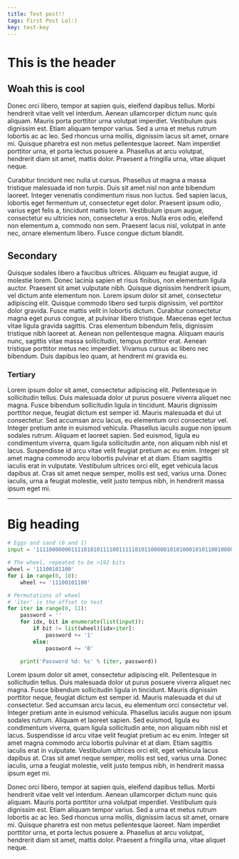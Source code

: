 ```yaml
---
title: Test post!!
tags: First Post Lol:)
key: test-key
---
```


# This is the header

## Woah this is cool

Donec orci libero, tempor at sapien quis, eleifend dapibus tellus. Morbi hendrerit vitae velit vel interdum. Aenean ullamcorper dictum nunc quis aliquam. Mauris porta porttitor urna volutpat imperdiet. Vestibulum quis dignissim est. Etiam aliquam tempor varius. Sed a urna et metus rutrum lobortis ac ac leo. Sed rhoncus urna mollis, dignissim lacus sit amet, ornare mi. Quisque pharetra est non metus pellentesque laoreet. Nam imperdiet porttitor urna, et porta lectus posuere a. Phasellus at arcu volutpat, hendrerit diam sit amet, mattis dolor. Praesent a fringilla urna, vitae aliquet neque.

Curabitur tincidunt nec nulla ut cursus. Phasellus ut magna a massa tristique malesuada id non turpis. Duis sit amet nisl non ante bibendum laoreet. Integer venenatis condimentum risus non luctus. Sed sapien lacus, lobortis eget fermentum ut, consectetur eget dolor. Praesent ipsum odio, varius eget felis a, tincidunt mattis lorem. Vestibulum ipsum augue, consectetur eu ultricies non, consectetur a eros. Nulla eros odio, eleifend non elementum a, commodo non sem. Praesent lacus nisl, volutpat in ante nec, ornare elementum libero. Fusce congue dictum blandit.

## Secondary

Quisque sodales libero a faucibus ultrices. Aliquam eu feugiat augue, id molestie lorem. Donec lacinia sapien et risus finibus, non elementum ligula auctor. Praesent sit amet vulputate nibh. Quisque dignissim hendrerit ipsum, vel dictum ante elementum non. Lorem ipsum dolor sit amet, consectetur adipiscing elit. Quisque commodo libero sed turpis dignissim, vel porttitor dolor gravida. Fusce mattis velit in lobortis dictum. Curabitur consectetur magna eget purus congue, at pulvinar libero tristique. Maecenas eget lectus vitae ligula gravida sagittis. Cras elementum bibendum felis, dignissim tristique nibh laoreet at. Aenean non pellentesque magna. Aliquam mauris nunc, sagittis vitae massa sollicitudin, tempus porttitor erat. Aenean tristique porttitor metus nec imperdiet. Vivamus cursus ac libero nec bibendum. Duis dapibus leo quam, at hendrerit mi gravida eu.

### Tertiary

Lorem ipsum dolor sit amet, consectetur adipiscing elit. Pellentesque in sollicitudin tellus. Duis malesuada dolor ut purus posuere viverra aliquet nec magna. Fusce bibendum sollicitudin ligula in tincidunt. Mauris dignissim porttitor neque, feugiat dictum est semper id. Mauris malesuada et dui ut consectetur. Sed accumsan arcu lacus, eu elementum orci consectetur vel. Integer pretium ante in euismod vehicula. Phasellus iaculis augue non ipsum sodales rutrum. Aliquam et laoreet sapien. Sed euismod, ligula eu condimentum viverra, quam ligula sollicitudin ante, non aliquam nibh nisl et lacus. Suspendisse id arcu vitae velit feugiat pretium ac eu enim. Integer sit amet magna commodo arcu lobortis pulvinar et at diam. Etiam sagittis iaculis erat in vulputate. Vestibulum ultrices orci elit, eget vehicula lacus dapibus at. Cras sit amet neque semper, mollis est sed, varius urna. Donec iaculis, urna a feugiat molestie, velit justo tempus nibh, in hendrerit massa ipsum eget mi.

---

# Big heading

```python
# Eggs and sand (0 and 1)
input = '111100000001111010101111001111101011000001010100010101100100001011010110111111111100000110100010000101001111100100000110101100110000100100010101011100111101001010101101110111101010010100001111'

# The wheel, repeated to be >192 bits
wheel = '11100101100'
for i in range(0, 18):
    wheel += '11100101100'

# Permutations of wheel
# 'iter' is the offset to test
for iter in range(0, 11):
    password = ''
    for idx, bit in enumerate(list(input)):
        if bit != list(wheel)[idx+iter]:
            password += '1'
        else:
            password += '0'

    print('Password %d: %s' % (iter, password))
```

Lorem ipsum dolor sit amet, consectetur adipiscing elit. Pellentesque in sollicitudin tellus. Duis malesuada dolor ut purus posuere viverra aliquet nec magna. Fusce bibendum sollicitudin ligula in tincidunt. Mauris dignissim porttitor neque, feugiat dictum est semper id. Mauris malesuada et dui ut consectetur. Sed accumsan arcu lacus, eu elementum orci consectetur vel. Integer pretium ante in euismod vehicula. Phasellus iaculis augue non ipsum sodales rutrum. Aliquam et laoreet sapien. Sed euismod, ligula eu condimentum viverra, quam ligula sollicitudin ante, non aliquam nibh nisl et lacus. Suspendisse id arcu vitae velit feugiat pretium ac eu enim. Integer sit amet magna commodo arcu lobortis pulvinar et at diam. Etiam sagittis iaculis erat in vulputate. Vestibulum ultrices orci elit, eget vehicula lacus dapibus at. Cras sit amet neque semper, mollis est sed, varius urna. Donec iaculis, urna a feugiat molestie, velit justo tempus nibh, in hendrerit massa ipsum eget mi.

Donec orci libero, tempor at sapien quis, eleifend dapibus tellus. Morbi hendrerit vitae velit vel interdum. Aenean ullamcorper dictum nunc quis aliquam. Mauris porta porttitor urna volutpat imperdiet. Vestibulum quis dignissim est. Etiam aliquam tempor varius. Sed a urna et metus rutrum lobortis ac ac leo. Sed rhoncus urna mollis, dignissim lacus sit amet, ornare mi. Quisque pharetra est non metus pellentesque laoreet. Nam imperdiet porttitor urna, et porta lectus posuere a. Phasellus at arcu volutpat, hendrerit diam sit amet, mattis dolor. Praesent a fringilla urna, vitae aliquet neque.